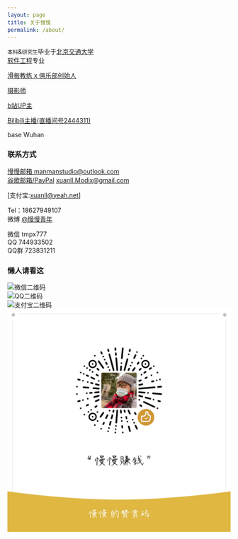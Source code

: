 ```yaml
---
layout: page
title: 关于慢慢
permalink: /about/
---
```


`本科`&`研究生`毕业于[北京交通大学](https://www.bjtu.edu.cn)   
[软件工程](http://sse.bjtu.edu.cn/cms/)专业 

[滑板教练 x 俱乐部创始人](https://weibo.com/wwqnx)  

[摄影师](https://500px.me/manman90)

[b站UP主](https://space.bilibili.com/6559126)

[Bilibili主播(直播间号2444311)](https://live.bilibili.com/2444311)

base Wuhan

### 联系方式
[慢慢邮箱 manmanstudio@outlook.com](mailto:manmanstudio@outlook.com)  
[谷歌邮箱/PayPal](mailto:xuanll.Modix@gmail.com)   xuanll.Modix@gmail.com  

[支付宝:xuanll@yeah.net]  

Tel：18627949107  
微博 [@慢慢青年](https://weibo.com/wwqnx)   

微信 tmpx777  
QQ 744933502  
QQ群 723831211

### 懒人请看这

![微信二维码](/images/wxQR.png)   
![QQ二维码](/images/qQR.png)  
![支付宝二维码](/images/zfbQR.png)   
![微信赞赏码](/images/wxZS.png)



